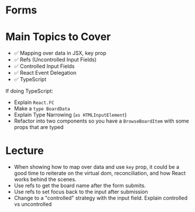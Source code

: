 # Forms

# Main Topics to Cover

- ✅ Mapping over data in JSX, key prop
- ✅ Refs (Uncontrolled Input Fields)
- ✅ Controlled Input Fields
- ✅ React Event Delegation
- ✅ TypeScript

If doing TypeScript:

- Explain `React.FC`
- Make a `type BoardData`
- Explain Type Narrowing (`as HTMLInputElement`)
- Refactor into two components so you have a `BrowseBoardItem` with some props that are typed

# Lecture

- When showing how to map over data and use `key` prop, it could be a good time to reiterate on the virtual dom, reconciliation, and how React works behind the scenes.
- Use refs to get the board name after the form submits.
- Use refs to set focus back to the input after submission
- Change to a "controlled" strategy with the input field. Explain controlled vs uncontrolled
